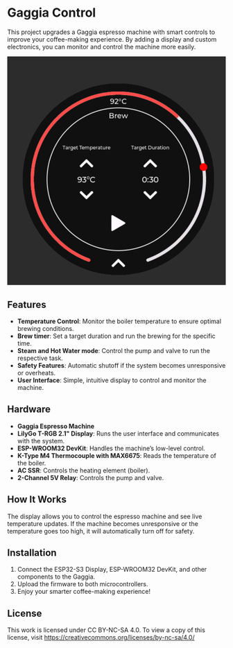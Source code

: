# Gaggia Control

This project upgrades a Gaggia espresso machine with smart controls to improve your coffee-making experience. By adding a display and custom electronics, you can monitor and control the machine more easily.

![](docs/assets/gaggia-brew.png)

## Features

- **Temperature Control**: Monitor the boiler temperature to ensure optimal brewing conditions.
- **Brew timer**: Set a target duration and run the brewing for the specific time.
- **Steam and Hot Water mode**: Control the pump and valve to run the respective task.
- **Safety Features**: Automatic shutoff if the system becomes unresponsive or overheats.
- **User Interface**: Simple, intuitive display to control and monitor the machine.

## Hardware

- **Gaggia Espresso Machine**
- **LilyGo T-RGB 2.1" Display**: Runs the user interface and communicates with the system.
- **ESP-WROOM32 DevKit**: Handles the machine’s low-level control.
- **K-Type M4 Thermocouple with MAX6675**: Reads the temperature of the boiler.
- **AC SSR**: Controls the heating element (boiler).
- **2-Channel 5V Relay**: Controls the pump and valve.

## How It Works

The display allows you to control the espresso machine and see live temperature updates. If the machine becomes unresponsive or the temperature goes too high, it will automatically turn off for safety.

## Installation

1. Connect the ESP32-S3 Display, ESP-WROOM32 DevKit, and other components to the Gaggia.
2. Upload the firmware to both microcontrollers.
3. Enjoy your smarter coffee-making experience!

## License

This work is licensed under CC BY-NC-SA 4.0. To view a copy of this license, visit https://creativecommons.org/licenses/by-nc-sa/4.0/
